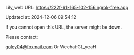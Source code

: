 Lily_web URL: https://222f-61-165-102-156.ngrok-free.app

Updated at: 2024-12-06 09:54:12

If you cannot open this URL, the server might be down.

Please contact: 

goley04@foxmail.com Or Wechat:GL_yeaH
